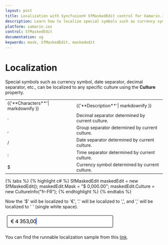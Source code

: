 ```yaml
---
layout: post
title: Localization with Syncfusion® SfMaskedEdit control for Xamarin.iOS platform
description: Learn how to localize special symbols such as currency symbol, date separator, decimal separator, etc., in SfMaskedEdit control for Xamarin.iOS platform
platform: xamarin.ios
control: SfMaskedEdit
documentation: ug 
keywords: mask, SfMaskedEdit, maskededit
---
```


# Localization

Special symbols such as currency symbol, date separator, decimal separator, etc., can be localized to any specific culture using the **Culture** property.

<table>
<tr>
<td>
{{'**Characters**'| markdownify }}
</td>
<td>
{{'**Description**'| markdownify }}
</td>
</tr>
<tr>
<td>
.
</td>
<td>
Decimal separator determined by current culture.
</td>
</tr>
<tr>
<td>
,
</td>
<td>
Group separator determined by current culture.
</td>
</tr>
<tr>
<td>
/
</td>
<td>
Date separator determined by current culture.
</td>
</tr>
<tr>
<td>
:
</td>
<td>
Time separator determined by current culture.
</td>
</tr>
<tr>
<td>
$
</td>
<td>
Currency symbol determined by current culture.
</td>
</tr>
</table>

{% tabs %}
{% highlight c# %}
SfMaskedEdit maskedEdit = new SfMaskedEdit();
maskedEdit.Mask = "$ 0,000.00";
maskedEdit.Culture = new CultureInfo("fr-FR");
{% endhighlight %}
{% endtabs %}

Now the '$' will be localized to '€', '.' will be localized to ',', and ',' will be localized to ' ' (single white space).

![](SfMaskedEditImages/Localisation.png)

You can find the runnable localization sample from this [link](http://files2.syncfusion.com/Xamarin.iOS/Samples/MaskedEdit_Localization.zip).
